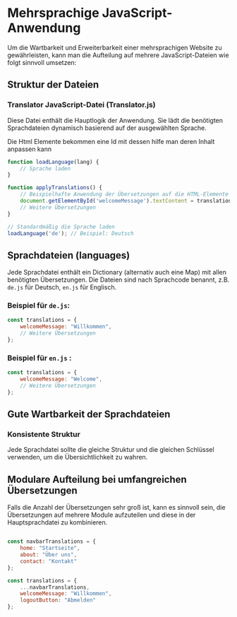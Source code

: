# Mehrsprachige JavaScript-Anwendung

Um die Wartbarkeit und Erweiterbarkeit einer mehrsprachigen Website zu gewährleisten, kann man die Aufteilung auf mehrere JavaScript-Dateien wie folgt sinnvoll umsetzen:

## Struktur der Dateien

### Translator JavaScript-Datei (Translator.js)

Diese Datei enthält die Hauptlogik der Anwendung. Sie lädt die benötigten Sprachdateien dynamisch basierend auf der ausgewählten Sprache.

Die Html Elemente bekommen eine Id mit dessen hilfe man deren Inhalt anpassen kann

```javascript
function loadLanguage(lang) {
    // Sprache laden
}

function applyTranslations() {
    // Beispielhafte Anwendung der Übersetzungen auf die HTML-Elemente
    document.getElementById('welcomeMessage').textContent = translations.   welcomeMessage;
    // Weitere Übersetzungen
}

// Standardmäßig die Sprache laden
loadLanguage('de'); // Beispiel: Deutsch
```

## Sprachdateien (languages)

Jede Sprachdatei enthält ein Dictionary (alternativ auch eine Map) mit allen benötigten Übersetzungen. Die Dateien sind nach Sprachcode benannt, z.B. `de.js` für Deutsch, `en.js` für Englisch.

### Beispiel für `de.js`:

```javascript
const translations = {
    welcomeMessage: "Willkommen",
    // Weitere Übersetzungen
};

```
### Beispiel für `en.js` : 

```javascript
const translations = {
    welcomeMessage: "Welcome",
    // Weitere Übersetzungen
};

```

## Gute Wartbarkeit der Sprachdateien

### Konsistente Struktur
Jede Sprachdatei sollte die gleiche Struktur und die gleichen Schlüssel
verwenden, um die Übersichtlichkeit zu wahren.

## Modulare Aufteilung bei umfangreichen Übersetzungen 
Falls die Anzahl der Übersetzungen sehr groß ist, kann es sinnvoll sein, die Übersetzungen auf mehrere Module aufzuteilen und diese in der Hauptsprachdatei zu kombinieren.

```javascript

const navbarTranslations = {
    home: "Startseite",
    about: "Über uns",
    contact: "Kontakt"
};

const translations = {
    ...navbarTranslations,
    welcomeMessage: "Willkommen",
    logoutButton: "Abmelden"
};

```